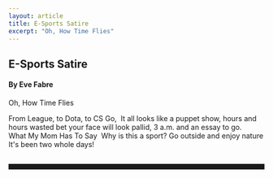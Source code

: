 ```yaml
---
layout: article
title: E-Sports Satire
excerpt: "Oh, How Time Flies"
---
```


<h2>E-Sports Satire</h2>
<h4>By Eve Fabre</h4>

Oh, How Time Flies

From League, to Dota, to CS Go, 
It all looks like a puppet show,
hours and hours wasted
bet your face will look pallid,
3 a.m. and an essay to go.  	
What My Mom Has To Say 
Why is this a sport?
Go outside and enjoy nature
It's been two whole days!

<hr style="color:black; border-width:2px; border-color:black; margin: 0px; margin-top: 30px; padding-bottom: 10px;">

